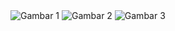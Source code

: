 <!DOCTYPE html>
<html lang="en">
<head>
    <meta charset="UTF-8">
    <meta name="viewport" content="width=device-width, initial-scale=1.0">
    <title>Galeri Gambar Saya</title>
    <link rel="stylesheet" href="style.css">
</head>
<body>
    <div class="gallery">
        <img src="gambar1.jpg" alt="Gambar 1">
        <img src="gambar2.jpg" alt="Gambar 2">
        <img src="gambar3.jpg" alt="Gambar 3">
        </div>
</body>
</html>
